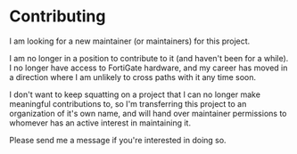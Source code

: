 # Contributing

I am looking for a new maintainer (or maintainers) for this project.

I am no longer in a position to contribute to it (and haven't been for a while). I no longer have access to FortiGate 
hardware, and my career has moved in a direction where I am unlikely to cross paths with it any time soon.

I don't want to keep squatting on a project that I can no longer make meaningful contributions to, so I'm transferring
this project to an organization of it's own name, and will hand over maintainer permissions to whomever has an active
interest in maintaining it.

Please send me a message if you're interested in doing so.
